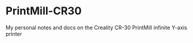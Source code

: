 # PrintMill-CR30
My personal notes and docs on the Creality CR-30 PrintMill infinite Y-axis printer
